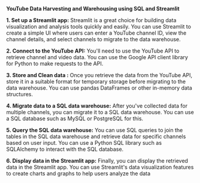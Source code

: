 **YouTube Data Harvesting and Warehousing using SQL and Streamlit**




**1.	Set up a Streamlit app:** Streamlit is a great choice for building data visualization and analysis tools quickly and easily. You can use Streamlit to create a simple UI where users can enter a YouTube channel ID, view the channel details, and select channels to migrate to the data warehouse.

**2.	Connect to the YouTube API:** You'll need to use the YouTube API to retrieve channel and video data. You can use the Google API client library for Python to make requests to the API.

**3.	Store and Clean data :** Once you retrieve the data from the YouTube API, store it in a suitable format for temporary storage before migrating to the data warehouse. You can use pandas DataFrames or other in-memory data structures.

**4.	Migrate data to a SQL data warehouse:** After you've collected data for multiple channels, you can migrate it to a SQL data warehouse. You can use a SQL database such as MySQL or PostgreSQL for this.

**5.	Query the SQL data warehouse:** You can use SQL queries to join the tables in the SQL data warehouse and retrieve data for specific channels based on user input. You can use a Python SQL library such as SQLAlchemy to interact with the SQL database.

**6.	Display data in the Streamlit app:** Finally, you can display the retrieved data in the Streamlit app. You can use Streamlit's data visualization features to create charts and graphs to help users analyze the data

